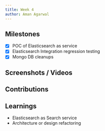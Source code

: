 ```yaml
---
title: Week 4
author: Aman Agarwal
---
```


## Milestones
- [x] POC of Elasticsearch as service
- [x] Elasticsearch Integration regression testing
- [x] Mongo DB cleanups

## Screenshots / Videos 

## Contributions

## Learnings
- Elasticsearch as Search service
- Architecture or design refactoring